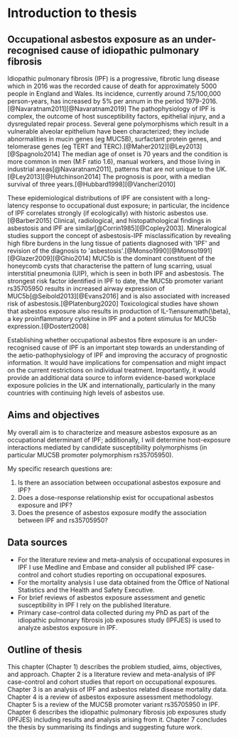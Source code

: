 # Introduction to thesis

## Occupational asbestos exposure as an under-recognised cause of idiopathic pulmonary fibrosis

Idiopathic pulmonary fibrosis (IPF) is a progressive, fibrotic lung disease which in 2016 was the recorded cause of death for approximately 5000 people in England and Wales. Its incidence, currently around 7.5/100,000 person-years, has increased by 5\% per annum in the period 1979-2016.[@Navaratnam2011][@Navaratnam2019] The pathophysiology of IPF is complex, the outcome of host susceptibility factors, epithelial injury, and a dysregulated repair process. Several gene polymorphisms which result in a
vulnerable alveolar epithelium have been characterized; they include abnormalities in mucin genes (eg MUC5B), surfactant protein genes, and telomerase genes (eg TERT and TERC).[@Maher2012][@Ley2013][@Spagnolo2014] The median age of onset is 70 years and the condition is more common in men (M:F ratio 1.6), manual workers, and those living in industrial areas[@Navaratnam2011], patterns that are not unique to the UK.[@Ley2013][@Hutchinson2014] The prognosis is poor, with a median survival of three years.[@Hubbard1998][@Vancheri2010] 

These epidemiological distributions of IPF are consistent with a long-latency response to occupational dust exposure; in particular, the incidence of IPF correlates strongly (if ecologically) with historic asbestos use.[@Barber2015] Clinical, radiological, and histopathological findings in asbestosis and IPF are similar[@Corrin1985][@Copley2003]. Mineralogical studies support the concept of asbestosis-IPF misclassification by revealing high fibre burdens in the lung tissue of patients diagnosed with 'IPF' and revision of the diagnosis to 'asbestosis'.[@Monso1990][@Monso1991][@Glazer2009][@Ghio2014] MUC5b is the dominant constituent of the honeycomb cysts that characterise the pattern of lung scarring, usual interstitial pneumonia (UIP), which is seen in both IPF and asbestosis. The strongest risk factor identified in IPF to date, the MUC5b promoter variant rs35705950 results in increased airway expression of MUC5b[@Seibold2013][@Evans2016] and is also associated with increased risk of asbestosis.[@Platenburg2020] Toxicological studies have shown that asbestos exposure also results in production of IL-1\ensuremath{\beta}, a key proinflammatory cytokine in IPF and a potent stimulus for MUC5b expression.[@Dostert2008] 

Establishing whether occupational asbestos fibre exposure is an under-recognised cause of IPF is an important step towards an understanding of the aetio-pathophysiology of IPF and improving the accuracy of prognostic information. It would have implications for compensation and might impact on the current restrictions on individual treatment. Importantly, it would provide an additional data source to inform evidence-based workplace exposure policies in the UK and internationally, particularly in the many countries with continuing high levels of asbestos use.

## Aims and objectives 

My overall aim is to characterize and measure asbestos exposure as an occupational determinant of IPF; additionally, I will determine host-exposure interactions mediated by candidate susceptibility polymorphisms (in particular MUC5B promoter polymorphism rs35705950). 

My specific research questions are:

1. Is there an association between occupational asbestos exposure and IPF? 
2. Does a dose-response relationship exist for occupational asbestos exposure and IPF? 
3. Does the presence of asbestos exposure modify the association between IPF and rs35705950? 

## Data sources 

- For the literature review and meta-analysis of occupational exposures in IPF I use Medline and Embase and consider all published IPF case-control and cohort studies reporting on occupational exposures. 
- For the mortality analysis I use data obtained from the Office of National Statistics and the Health and Safety Executive.
- For brief reviews of asbestos exposure assessment and genetic susceptibility in IPF I rely on the published literature.
- Primary case-control data collected during my PhD as part of the idiopathic pulmonary fibrosis job exposures study (IPFJES) is used to analyze asbestos exposure in IPF. 

## Outline of thesis

This chapter (Chapter 1) describes the problem studied, aims, objectives, and approach. Chapter 2 is a literature review and meta-analysis of IPF case-control and cohort studies that report on occupational exposures. Chapter 3 is an analysis of IPF and asbestos related disease mortality data. Chapter 4 is a review of asbestos exposure assessment methodology. Chapter 5 is a review of the MUC5B promoter variant rs35705950 in IPF. Chapter 6 describes the idiopathic pulmonary fibrosis job exposures study (IPFJES) including results and analysis arising from it. Chapter 7 concludes the thesis by summarising its findings and suggesting future work. 
